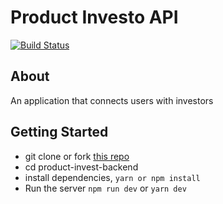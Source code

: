 # Product Investo API
[![Build Status](https://travis-ci.org/neymarjimoh/product-investo-backend.svg?branch=master)](https://travis-ci.org/neymarjimoh/product-investo-backend)

## About
An application that connects users with investors

## Getting Started
- git clone or fork [this repo](https://github.com/neymarjimoh/product-investo-backend.git)
- cd product-invest-backend
- install dependencies, `yarn or npm install`
- Run the server `npm run dev` or `yarn dev`
